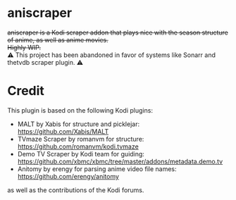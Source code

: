 # aniscraper
~~aniscraper is a Kodi scraper addon that plays nice with the season structure of anime, as well as anime movies.  
Highly WIP.~~  
⚠️ This project has been abandoned in favor of systems like Sonarr and thetvdb scraper plugin. ⚠️  
  
# Credit
This plugin is based on the following Kodi plugins:  
- MALT by Xabis for structure and picklejar: https://github.com/Xabis/MALT  
- TVmaze Scraper by romanvm for structure: https://github.com/romanvm/kodi.tvmaze  
- Demo TV Scraper by Kodi team for guiding: https://github.com/xbmc/xbmc/tree/master/addons/metadata.demo.tv  
- Anitomy by erengy for parsing anime video file names: https://github.com/erengy/anitomy  
  
as well as the contributions of the Kodi forums.
